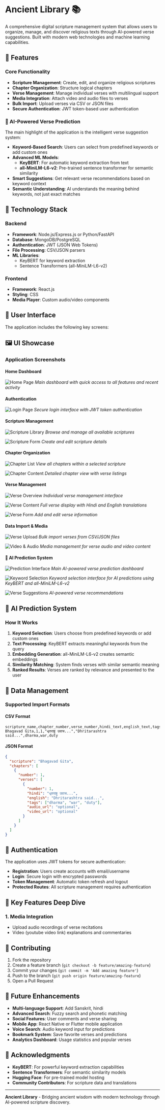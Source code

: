 # Ancient Library 📚

A comprehensive digital scripture management system that allows users to organize, manage, and discover religious texts through AI-powered verse suggestions. Built with modern web technologies and machine learning capabilities.

## 🌟 Features

### Core Functionality
- **Scripture Management**: Create, edit, and organize religious scriptures
- **Chapter Organization**: Structure logical chapters
- **Verse Management**: Manage individual verses with multilingual support
- **Media Integration**: Attach video and audio files to verses
- **Bulk Import**: Upload verses via CSV or JSON files
- **Secure Authentication**: JWT token-based user authentication

### 🤖 AI-Powered Verse Prediction
The main highlight of the application is the intelligent verse suggestion system:

- **Keyword-Based Search**: Users can select from predefined keywords or add custom ones
- **Advanced ML Models**: 
  - **KeyBERT**: For automatic keyword extraction from text
  - **all-MiniLM-L6-v2**: Pre-trained sentence transformer for semantic similarity
- **Smart Suggestions**: Get relevant verse recommendations based on keyword context
- **Semantic Understanding**: AI understands the meaning behind keywords, not just exact matches

## 🚀 Technology Stack

### Backend
- **Framework**: Node.js/Express.js or Python/FastAPI
- **Database**: MongoDB/PostgreSQL
- **Authentication**: JWT (JSON Web Tokens)
- **File Processing**: CSV/JSON parsers
- **ML Libraries**: 
  - KeyBERT for keyword extraction
  - Sentence Transformers (all-MiniLM-L6-v2)

### Frontend
- **Framework**: React.js
- **Styling**: CSS
- **Media Player**: Custom audio/video components

## 📱 User Interface

The application includes the following key screens:

## 🖼️ UI Showcase

### Application Screenshots

#### Home Dashboard
![Home Page](gitimages/home.png)
*Main dashboard with quick access to all features and recent activity*

#### Authentication
![Login Page](gitimages/login.png)
*Secure login interface with JWT token authentication*

#### Scripture Management
![Scripture Library](gitimages/scripture.png)
*Browse and manage all available scriptures*

![Scripture Form](gitimages/scriptureform.png)
*Create and edit scripture details*

#### Chapter Organization
![Chapter List](gitimages/chapter.png)
*View all chapters within a selected scripture*

![Chapter Content](gitimages/chapteropen.png)
*Detailed chapter view with verse listings*

#### Verse Management
![Verse Overview](gitimages/verse.png)
*Individual verse management interface*

![Verse Content](gitimages/versecontent.png)
*Full verse display with Hindi and English translations*

![Verse Form](gitimages/verseform.png)
*Add and edit verse information*


#### Data Import & Media
![Verse Upload](gitimages/verseupload.png)
*Bulk import verses from CSV/JSON files*

![Video & Audio](gitimages/versevideoaudio.png)
*Media management for verse audio and video content*

#### 🤖 AI Prediction System
![Prediction Interface](gitimages/predict.png)
*Main AI-powered verse prediction dashboard*

![Keyword Selection](gitimages/predictkeywordselect.png)
*Keyword selection interface for AI predictions using KeyBERT and all-MiniLM-L6-v2*

![Verse Suggestions](gitimages/versesuggestion.png)
*AI-powered verse recommendations*

## 🧠 AI Prediction System

### How It Works

1. **Keyword Selection**: Users choose from predefined keywords or add custom ones
2. **Text Processing**: KeyBERT extracts meaningful keywords from the query
3. **Embedding Generation**: all-MiniLM-L6-v2 creates semantic embeddings
4. **Similarity Matching**: System finds verses with similar semantic meaning
5. **Ranked Results**: Verses are ranked by relevance and presented to the user

## 📂 Data Management

### Supported Import Formats

#### CSV Format
```csv
scripture_name,chapter_number,verse_number,hindi_text,english_text,tags
Bhagavad Gita,1,1,"धृतराष्ट्र उवाच...","Dhritarashtra said...",dharma,war,duty
```

#### JSON Format
```json
{
  "scripture": "Bhagavad Gita",
  "chapters": [
    {
      "number": 1,
      "verses": [
        {
          "number": 1,
          "hindi": "धृतराष्ट्र उवाच...",
          "english": "Dhritarashtra said...",
          "tags": ["dharma", "war", "duty"],
          "audio_url": "optional",
          "video_url": "optional"
        }
      ]
    }
  ]
}
```

## 🔐 Authentication

The application uses JWT tokens for secure authentication:

- **Registration**: Users create accounts with email/username
- **Login**: Secure login with encrypted passwords
- **Token Management**: Automatic token refresh and logout
- **Protected Routes**: All scripture management requires authentication

## 🎯 Key Features Deep Dive
### 1. Media Integration
- Upload audio recordings of verse recitations
- Video (youtube video link) explanations and commentaries

## 🤝 Contributing

1. Fork the repository
2. Create a feature branch (`git checkout -b feature/amazing-feature`)
3. Commit your changes (`git commit -m 'Add amazing feature'`)
4. Push to the branch (`git push origin feature/amazing-feature`)
5. Open a Pull Request

## 🔮 Future Enhancements

- **Multi-language Support**: Add Sanskrit, hindi
- **Advanced Search**: Fuzzy search and phonetic matching
- **Social Features**: User comments and verse sharing
- **Mobile App**: React Native or Flutter mobile application
- **Voice Search**: Audio keyword input for predictions
- **Bookmark System**: Save favorite verses and predictions
- **Analytics Dashboard**: Usage statistics and popular verses

## 🙏 Acknowledgments

- **KeyBERT**: For powerful keyword extraction capabilities
- **Sentence Transformers**: For semantic similarity models
- **Hugging Face**: For pre-trained model hosting
- **Community Contributors**: For scripture data and translations

---

**Ancient Library** - Bridging ancient wisdom with modern technology through AI-powered scripture discovery.
